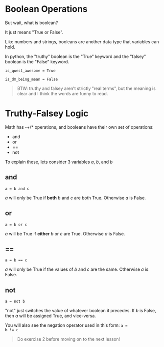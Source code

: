 # Boolean Operations

But wait, what is boolean?

It just means "True or False".

Like numbers and strings, booleans are another data type that variables can hold.

In python, the "truthy" boolean is the "True" keyword and the "falsey" boolean is the "False" keyword.

```
is_quest_awesome = True

is_dm_being_mean = False
```

> BTW: truthy and falsey aren't strictly "real terms", but the meaning is clear and I think the words are funny to read.

# Truthy-Falsey Logic
Math has -+/* operations, and booleans have their own set of operations:
- and
- or
- ==
- not

To explain these, lets consider 3 variables _a_, _b_, and _b_

## and
<code>a = b and c</code>

_a_ will only be True if **both** _b_ and _c_ are both True. Otherwise _a_ is False.

## or
<code>a = b or c</code>

_a_ will be True if **either** _b_ or _c_ are True. Otherwise _a_ is False.

## ==
<code>a = b == c</code>

_a_ will only be True if the values of _b_ and _c_ are the same. Otherwise _a_ is False.

## not
<code>a = not b</code>

"not" just switches the value of whatever boolean it precedes. If _b_ is False, then _a_ will be assigned True, and vice-versa. 

You will also see the negation operator used in this form: <code>a = b != c</code>


> Do exercise 2 before moving on to the next lesson!